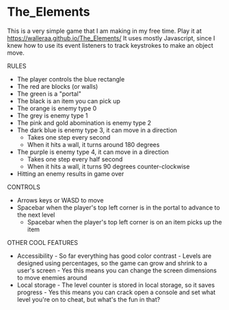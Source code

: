# The_Elements
This is a very simple game that I am making in my free time. 
Play it at https://walleraa.github.io/The_Elements/
It uses mostly Javascript, since I knew how to use its event listeners to track keystrokes to make an object move.

RULES
- The player controls the blue rectangle
- The red are blocks (or walls)
- The green is a "portal"
- The black is an item you can pick up
- The orange is enemy type 0
- The grey is enemy type 1
- The pink and gold abomination is enemy type 2
- The dark blue is enemy type 3, it can move in a direction
    - Takes one step every second
    - When it hits a wall, it turns around 180 degrees
- The purple is enemy type 4, it can move in a direction
    - Takes one step every half second
    - When it hits a wall, it turns 90 degrees counter-clockwise
- Hitting an enemy results in game over

CONTROLS
- Arrows keys or WASD to move
- Spacebar when the player's top left corner is in the portal to advance to the next level
    - Spacebar when the player's top left corner is on an item picks up the item

OTHER COOL FEATURES
- Accessibility - So far everything has good color contrast
                - Levels are designed using percentages, so the game can grow and shrink to a user's screen
                - Yes this means you can change the screen dimensions to move enemies around
- Local storage - The level counter is stored in local storage, so it saves progress
                - Yes this means you can crack open a console and set what level you're on to cheat, but what's the fun in that?
